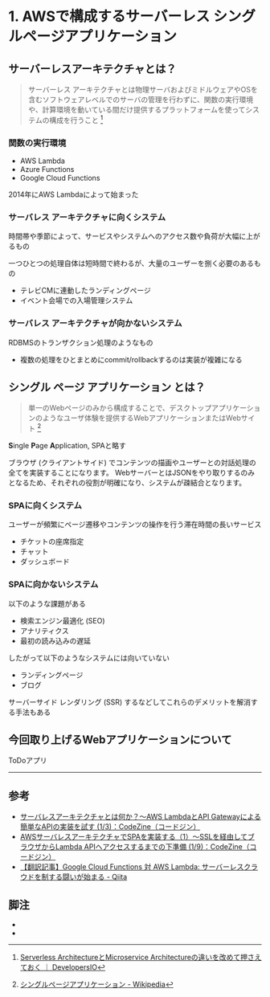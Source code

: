 # 1. AWSで構成するサーバーレス シングルページアプリケーション

## サーバーレスアーキテクチャとは？

> サーバーレス アーキテクチャとは物理サーバおよびミドルウェアやOSを含むソフトウェアレベルでのサーバの管理を行わずに、関数の実行環境や、計算環境を動いている間だけ提供するプラットフォームを使ってシステムの構成を行うこと [^1]

### 関数の実行環境

- AWS Lambda
- Azure Functions
- Google Cloud Functions

2014年にAWS Lambdaによって始まった


### サーバレス アーキテクチャに向くシステム

時間帯や季節によって、サービスやシステムへのアクセス数や負荷が大幅に上がるもの

一つひとつの処理自体は短時間で終わるが、大量のユーザーを捌く必要のあるもの

- テレビCMに連動したランディングページ
- イベント会場での入場管理システム


### サーバレス アーキテクチャが向かないシステム

RDBMSのトランザクション処理のようなもの

- 複数の処理をひとまとめにcommit/rollbackするのは実装が複雑になる


## シングル ページ アプリケーション とは？

> 単一のWebページのみから構成することで、デスクトップアプリケーションのようなユーザ体験を提供するWebアプリケーションまたはWebサイト [^2]

**S**ingle **P**age **A**pplication, SPAと略す

ブラウザ (クライアントサイド) でコンテンツの描画やユーザーとの対話処理の全てを実装することになります。
WebサーバーとはJSONをやり取りするのみとなるため、それぞれの役割が明確になり、システムが疎結合となります。


### SPAに向くシステム

ユーザーが頻繁にページ遷移やコンテンツの操作を行う滞在時間の長いサービス

- チケットの座席指定
- チャット
- ダッシュボード

### SPAに向かないシステム

以下のような課題がある

- 検索エンジン最適化 (SEO)
- アナリティクス
- 最初の読み込みの遅延

したがって以下のようなシステムには向いていない

- ランディングページ
- ブログ

サーバーサイド レンダリング (SSR) するなどしてこれらのデメリットを解消する手法もある


## 今回取り上げるWebアプリケーションについて

ToDoアプリ

---

## 参考

- [サーバレスアーキテクチャとは何か？～AWS LambdaとAPI Gatewayによる簡単なAPIの実装を試す (1/3)：CodeZine（コードジン）](https://codezine.jp/article/detail/10332)
- [AWSサーバレスアーキテクチャでSPAを実装する（1）～SSLを経由してブラウザからLambda APIへアクセスするまでの下準備 (1/9)：CodeZine（コードジン）](https://codezine.jp/article/detail/10365)
- [【翻訳記事】Google Cloud Functions 対 AWS Lambda: サーバーレスクラウドを制する闘いが始まる - Qiita](https://qiita.com/bump_of_kiharu/items/355a73412445c5ff59a0)



## 脚注

- [^1]: [Serverless ArchitectureとMicroservice Architectureの違いを改めて押さえておく ｜ DevelopersIO](https://dev.classmethod.jp/etc/difference-of-serverless-and-msa/)
- [^2]: [シングルページアプリケーション - Wikipedia](https://ja.wikipedia.org/wiki/%E3%82%B7%E3%83%B3%E3%82%B0%E3%83%AB%E3%83%9A%E3%83%BC%E3%82%B8%E3%82%A2%E3%83%97%E3%83%AA%E3%82%B1%E3%83%BC%E3%82%B7%E3%83%A7%E3%83%B3)

